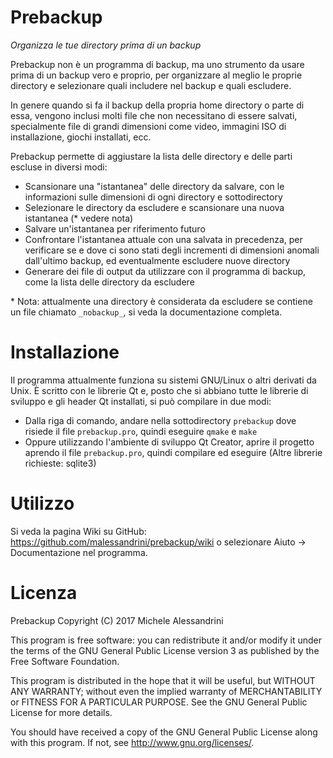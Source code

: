 Prebackup
=========

_Organizza le tue directory prima di un backup_

Prebackup non è un programma di backup, ma uno strumento
da usare prima di un backup vero e proprio, per organizzare
al meglio le proprie directory e selezionare quali includere
nel backup e quali escludere.

In genere quando si fa il backup della propria home directory
o parte di essa, vengono inclusi molti file che non necessitano
di essere salvati, specialmente file di grandi dimensioni come
video, immagini ISO di installazione, giochi installati, ecc.

Prebackup permette di aggiustare la lista delle directory
e delle parti escluse in diversi modi:
- Scansionare una "istantanea" delle directory da salvare,
  con le informazioni sulle dimensioni di ogni directory
  e sottodirectory
- Selezionare le directory da escludere e scansionare
  una nuova istantanea (\* vedere nota)
- Salvare un'istantanea per riferimento futuro
- Confrontare l'istantanea attuale con una salvata in
  precedenza, per verificare se e dove ci sono stati degli
  incrementi di dimensioni anomali dall'ultimo backup, ed
  eventualmente escludere nuove directory
- Generare dei file di output da utilizzare con il programma
  di backup, come la lista delle directory da escludere

\* Nota: attualmente una directory è considerata da escludere
se contiene un file chiamato `_nobackup_`, si veda la
documentazione completa.

Installazione
=============

Il programma attualmente funziona su sistemi GNU/Linux o altri derivati
da Unix. È scritto con le librerie Qt e, posto che si abbiano tutte
le librerie di sviluppo e gli header Qt installati, si può
compilare in due modi:
- Dalla riga di comando, andare nella sottodirectory `prebackup`
  dove risiede il file `prebackup.pro`, quindi eseguire
  `qmake` e `make`
- Oppure utilizzando l'ambiente di sviluppo Qt Creator, aprire
  il progetto aprendo il file `prebackup.pro`, quindi compilare
  ed eseguire
(Altre librerie richieste: sqlite3)


Utilizzo
========

Si veda la pagina Wiki su GitHub:
<https://github.com/malessandrini/prebackup/wiki>
o selezionare Aiuto -> Documentazione nel programma.


Licenza
=======

Prebackup
Copyright (C) 2017  Michele Alessandrini

This program is free software: you can redistribute it and/or modify
it under the terms of the GNU General Public License version 3
as published by the Free Software Foundation.

This program is distributed in the hope that it will be useful,
but WITHOUT ANY WARRANTY; without even the implied warranty of
MERCHANTABILITY or FITNESS FOR A PARTICULAR PURPOSE.  See the
GNU General Public License for more details.

You should have received a copy of the GNU General Public License
along with this program.  If not, see <http://www.gnu.org/licenses/>.


